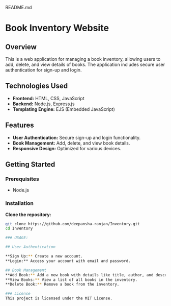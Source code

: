 README.md

# Book Inventory Website

## Overview
This is a web application for managing a book inventory, allowing users to add, delete, and view details of books. The application includes secure user authentication for sign-up and login.

## Technologies Used
- **Frontend:** HTML, CSS, JavaScript
- **Backend:** Node.js, Express.js
- **Templating Engine:** EJS (Embedded JavaScript)

## Features
- **User Authentication:** Secure sign-up and login functionality.
- **Book Management:** Add, delete, and view book details.
- **Responsive Design:** Optimized for various devices.

## Getting Started

### Prerequisites
- Node.js


### Installation

 **Clone the repository:**
   ```bash
   git clone https://github.com/deepansha-ranjan/Inventory.git
   cd Inventory

### USAGE:

## User Authentication

**Sign Up:** Create a new account.
**Login:** Access your account with email and password.

## Book Management
**Add Book:** Add a new book with details like title, author, and description.
**View Books:** View a list of all books in the inventory.
**Delete Book:** Remove a book from the inventory.

### License
This project is licensed under the MIT License.